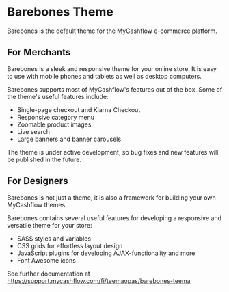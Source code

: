 # Barebones Theme

Barebones is the default theme for the MyCashflow e-commerce platform.

## For Merchants

Barebones is a sleek and responsive theme for your online store. It is easy to use with mobile phones and tablets as well as desktop computers.

Barebones supports most of MyCashflow's features out of the box. Some of the theme's useful features include:

* Single-page checkout and Klarna Checkout
* Responsive category menu
* Zoomable product images
* Live search
* Large banners and banner carousels

The theme is under active development, so bug fixes and new features will be published in the future.

## For Designers

Barebones is not just a theme, it is also a framework for building your own MyCashflow themes.

Barebones contains several useful features for developing a responsive and versatile theme for your store:

* SASS styles and variables
* CSS grids for effortless layout design
* JavaScript plugins for developing AJAX-functionality and more
* Font Awesome icons

See further documentation at https://support.mycashflow.com/fi/teemaopas/barebones-teema
